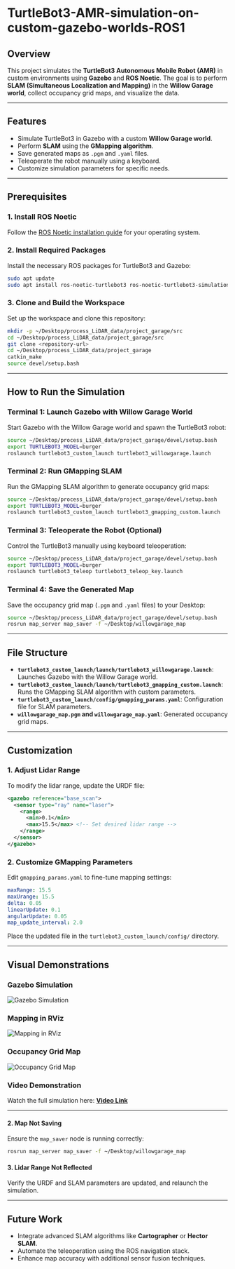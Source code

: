 # TurtleBot3-AMR-simulation-on-custom-gazebo-worlds-ROS1

## Overview

This project simulates the **TurtleBot3 Autonomous Mobile Robot (AMR)** in custom environments using **Gazebo** and **ROS Noetic**. The goal is to perform **SLAM (Simultaneous Localization and Mapping)** in the **Willow Garage world**, collect occupancy grid maps, and visualize the data.

---

## Features
- Simulate TurtleBot3 in Gazebo with a custom **Willow Garage world**.
- Perform **SLAM** using the **GMapping algorithm**.
- Save generated maps as `.pgm` and `.yaml` files.
- Teleoperate the robot manually using a keyboard.
- Customize simulation parameters for specific needs.

---

## Prerequisites

### 1. Install ROS Noetic
Follow the [ROS Noetic installation guide](http://wiki.ros.org/noetic/Installation) for your operating system.

### 2. Install Required Packages
Install the necessary ROS packages for TurtleBot3 and Gazebo:

```bash
sudo apt update
sudo apt install ros-noetic-turtlebot3 ros-noetic-turtlebot3-simulations ros-noetic-turtlebot3-navigation
```

### 3. Clone and Build the Workspace
Set up the workspace and clone this repository:

```bash
mkdir -p ~/Desktop/process_LiDAR_data/project_garage/src
cd ~/Desktop/process_LiDAR_data/project_garage/src
git clone <repository-url>
cd ~/Desktop/process_LiDAR_data/project_garage
catkin_make
source devel/setup.bash
```

---

## How to Run the Simulation

### Terminal 1: Launch Gazebo with Willow Garage World
Start Gazebo with the Willow Garage world and spawn the TurtleBot3 robot:

```bash
source ~/Desktop/process_LiDAR_data/project_garage/devel/setup.bash
export TURTLEBOT3_MODEL=burger
roslaunch turtlebot3_custom_launch turtlebot3_willowgarage.launch
```

### Terminal 2: Run GMapping SLAM
Run the GMapping SLAM algorithm to generate occupancy grid maps:

```bash
source ~/Desktop/process_LiDAR_data/project_garage/devel/setup.bash
export TURTLEBOT3_MODEL=burger
roslaunch turtlebot3_custom_launch turtlebot3_gmapping_custom.launch
```

### Terminal 3: Teleoperate the Robot (Optional)
Control the TurtleBot3 manually using keyboard teleoperation:

```bash
source ~/Desktop/process_LiDAR_data/project_garage/devel/setup.bash
export TURTLEBOT3_MODEL=burger
roslaunch turtlebot3_teleop turtlebot3_teleop_key.launch
```

### Terminal 4: Save the Generated Map
Save the occupancy grid map (`.pgm` and `.yaml` files) to your Desktop:

```bash
source ~/Desktop/process_LiDAR_data/project_garage/devel/setup.bash
rosrun map_server map_saver -f ~/Desktop/willowgarage_map
```

---

## File Structure

- **`turtlebot3_custom_launch/launch/turtlebot3_willowgarage.launch`**: Launches Gazebo with the Willow Garage world.
- **`turtlebot3_custom_launch/launch/turtlebot3_gmapping_custom.launch`**: Runs the GMapping SLAM algorithm with custom parameters.
- **`turtlebot3_custom_launch/config/gmapping_params.yaml`**: Configuration file for SLAM parameters.
- **`willowgarage_map.pgm` and `willowgarage_map.yaml`**: Generated occupancy grid maps.

---

## Customization

### 1. Adjust Lidar Range
To modify the lidar range, update the URDF file:

```xml
<gazebo reference="base_scan">
  <sensor type="ray" name="laser">
    <range>
      <min>0.1</min>
      <max>15.5</max> <!-- Set desired lidar range -->
    </range>
  </sensor>
</gazebo>
```

### 2. Customize GMapping Parameters
Edit `gmapping_params.yaml` to fine-tune mapping settings:

```yaml
maxRange: 15.5
maxUrange: 15.5
delta: 0.05
linearUpdate: 0.1
angularUpdate: 0.05
map_update_interval: 2.0
```

Place the updated file in the `turtlebot3_custom_launch/config/` directory.

---

## Visual Demonstrations

### Gazebo Simulation
![Gazebo Simulation](images/gazebo_simulation.png)

### Mapping in RViz
![Mapping in RViz](images/rviz_mapping.png)

### Occupancy Grid Map
![Occupancy Grid Map](images/occupancy_map.png)

### Video Demonstration
Watch the full simulation here: [**Video Link**](video/demo.mp4)

---


#### 2. Map Not Saving
Ensure the `map_saver` node is running correctly:

```bash
rosrun map_server map_saver -f ~/Desktop/willowgarage_map
```

#### 3. Lidar Range Not Reflected
Verify the URDF and SLAM parameters are updated, and relaunch the simulation.

---

## Future Work

- Integrate advanced SLAM algorithms like **Cartographer** or **Hector SLAM**.
- Automate the teleoperation using the ROS navigation stack.
- Enhance map accuracy with additional sensor fusion techniques.

